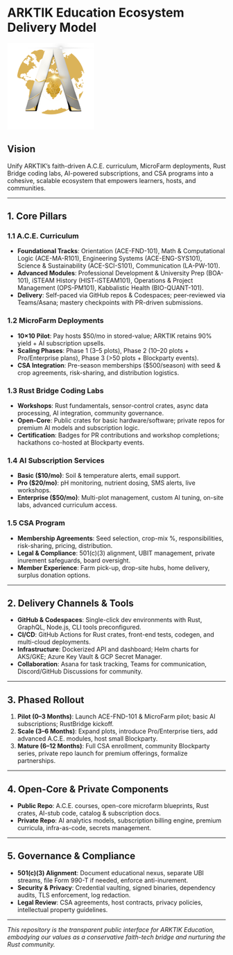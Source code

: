 # ARKTIK Education Ecosystem Delivery Model
<img src="assets/ARKTIK%20Logo.png" alt="ARKTIK Logo" width="200">


## Vision

Unify ARKTIK’s faith-driven A.C.E. curriculum, MicroFarm deployments, Rust Bridge coding labs, AI-powered subscriptions, and CSA programs into a cohesive, scalable ecosystem that empowers learners, hosts, and communities.

---

## 1. Core Pillars

### 1.1 A.C.E. Curriculum

* **Foundational Tracks**: Orientation (ACE-FND-101), Math & Computational Logic (ACE-MA-R101), Engineering Systems (ACE-ENG-SYS101), Science & Sustainability (ACE-SCI-S101), Communication (LA-PW-101).
* **Advanced Modules**: Professional Development & University Prep (BOA-101), iSTEAM History (HIST-iSTEAM101), Operations & Project Management (OPS-PM101), Kabbalistic Health (BIO-QUANT-101).
* **Delivery**: Self-paced via GitHub repos & Codespaces; peer-reviewed via Teams/Asana; mastery checkpoints with PR-driven submissions.

### 1.2 MicroFarm Deployments

* **10×10 Pilot**: Pay hosts \$50/mo in stored-value; ARKTIK retains 90% yield + AI subscription upsells.
* **Scaling Phases**: Phase 1 (3–5 plots), Phase 2 (10–20 plots + Pro/Enterprise plans), Phase 3 (>50 plots + Blockparty events).
* **CSA Integration**: Pre-season memberships (\$500/season) with seed & crop agreements, risk-sharing, and distribution logistics.

### 1.3 Rust Bridge Coding Labs

* **Workshops**: Rust fundamentals, sensor-control crates, async data processing, AI integration, community governance.
* **Open-Core**: Public crates for basic hardware/software; private repos for premium AI models and subscription logic.
* **Certification**: Badges for PR contributions and workshop completions; hackathons co-hosted at Blockparty events.

### 1.4 AI Subscription Services

* **Basic (\$10/mo)**: Soil & temperature alerts, email support.
* **Pro (\$20/mo)**: pH monitoring, nutrient dosing, SMS alerts, live workshops.
* **Enterprise (\$50/mo)**: Multi-plot management, custom AI tuning, on-site labs, advanced curriculum access.

### 1.5 CSA Program

* **Membership Agreements**: Seed selection, crop-mix %, responsibilities, risk-sharing, pricing, distribution.
* **Legal & Compliance**: 501(c)(3) alignment, UBIT management, private inurement safeguards, board oversight.
* **Member Experience**: Farm pick-up, drop-site hubs, home delivery, surplus donation options.

---

## 2. Delivery Channels & Tools

* **GitHub & Codespaces**: Single-click dev environments with Rust, GraphQL, Node.js, CLI tools preconfigured.
* **CI/CD**: GitHub Actions for Rust crates, front-end tests, codegen, and multi-cloud deployments.
* **Infrastructure**: Dockerized API and dashboard; Helm charts for AKS/GKE; Azure Key Vault & GCP Secret Manager.
* **Collaboration**: Asana for task tracking, Teams for communication, Discord/GitHub Discussions for community.

---

## 3. Phased Rollout

1. **Pilot (0–3 Months)**: Launch ACE-FND-101 & MicroFarm pilot; basic AI subscriptions; RustBridge kickoff.
2. **Scale (3–6 Months)**: Expand plots, introduce Pro/Enterprise tiers, add advanced A.C.E. modules, host small Blockparty.
3. **Mature (6–12 Months)**: Full CSA enrollment, community Blockparty series, private repo launch for premium offerings, formalize partnerships.

---

## 4. Open-Core & Private Components

* **Public Repo**: A.C.E. courses, open-core microfarm blueprints, Rust crates, AI-stub code, catalog & subscription docs.
* **Private Repo**: AI analytics models, subscription billing engine, premium curricula, infra-as-code, secrets management.

---

## 5. Governance & Compliance

* **501(c)(3) Alignment**: Document educational nexus, separate UBI streams, file Form 990-T if needed, enforce anti-inurement.
* **Security & Privacy**: Credential vaulting, signed binaries, dependency audits, TLS enforcement, log redaction.
* **Legal Review**: CSA agreements, host contracts, privacy policies, intellectual property guidelines.

---

*This repository is the transparent public interface for ARKTIK Education, embodying our values as a conservative faith-tech bridge and nurturing the Rust community.*
